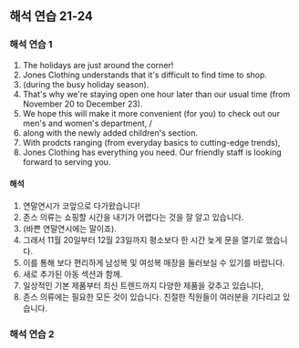 ## 해석 연습 21-24
### 해석 연습 1
1. The holidays are just around the corner!
2. Jones Clothing understands that it's difficult to find time to shop.
3. (during the busy holiday season).
4. That's why we're staying open one hour later than our usual time (from November 20 to December 23).
5. We hope this will make it more convenient (for you) to check out our men's and women's department, /
6. along with the newly added children's section.
7. With prodcts ranging (from everyday basics to cutting-edge trends),
8. Jones Clothing has everything you need. Our friendly staff is looking forward to serving you.

#### 해석
1. 연말연시가 코앞으로 다가왔습니다!
2. 존스 의류는 쇼핑할 시간을 내기가 어렵다는 것을 잘 알고 있습니다.
3. (바쁜 연말연시에는 말이죠).
4. 그래서 11월 20일부터 12월 23일까지 평소보다 한 시간 늦게 문을 열기로 했습니다.
5. 이를 통해 보다 편리하게 남성복 및 여성복 매장을 둘러보실 수 있기를 바랍니다.
6. 새로 추가된 아동 섹션과 함께.
7. 일상적인 기본 제품부터 최신 트렌드까지 다양한 제품을 갖추고 있습니다,
8. 존스 의류에는 필요한 모든 것이 있습니다. 친절한 직원들이 여러분을 기다리고 있습니다.

### 해석 연습 2
